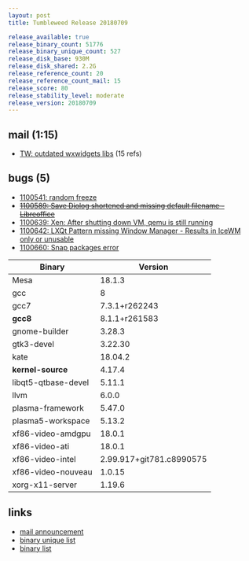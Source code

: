 ```yaml
---
layout: post
title: Tumbleweed Release 20180709

release_available: true
release_binary_count: 51776
release_binary_unique_count: 527
release_disk_base: 930M
release_disk_shared: 2.2G
release_reference_count: 20
release_reference_count_mail: 15
release_score: 80
release_stability_level: moderate
release_version: 20180709
---
```


## mail (1:15)

- [TW: outdated wxwidgets libs](https://lists.opensuse.org/opensuse-factory/2018-07/msg00076.html) (15 refs)

## bugs (5)

<!--more-->

- [1100541: random freeze](https://bugzilla.opensuse.org/show_bug.cgi?id=1100541)
- ~~[1100589: Save Diolog shortened and missing default filename - Libreoffice](https://bugzilla.opensuse.org/show_bug.cgi?id=1100589)~~
- [1100639: Xen: After shutting down VM, qemu is still running](https://bugzilla.opensuse.org/show_bug.cgi?id=1100639)
- [1100642: LXQt Pattern missing Window Manager - Results in IceWM only or unusable](https://bugzilla.opensuse.org/show_bug.cgi?id=1100642)
- [1100660: Snap packages error](https://bugzilla.opensuse.org/show_bug.cgi?id=1100660)

Binary | Version
--- | ---
Mesa | 18.1.3
gcc | 8
gcc7 | 7.3.1+r262243
**gcc8** | 8.1.1+r261583
gnome-builder | 3.28.3
gtk3-devel | 3.22.30
kate | 18.04.2
**kernel-source** | 4.17.4
libqt5-qtbase-devel | 5.11.1
llvm | 6.0.0
plasma-framework | 5.47.0
plasma5-workspace | 5.13.2
xf86-video-amdgpu | 18.0.1
xf86-video-ati | 18.0.1
xf86-video-intel | 2.99.917+git781.c8990575
xf86-video-nouveau | 1.0.15
xorg-x11-server | 1.19.6

## links

- [mail announcement](https://lists.opensuse.org/opensuse-factory/2018-07/msg00069.html)
- [binary unique list](http://download.tumbleweed.boombatower.com/20180709/rpm.unique.list)
- [binary list](http://download.tumbleweed.boombatower.com/20180709/rpm.list)
